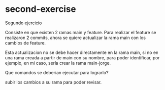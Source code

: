 # second-exercise
Segundo ejercicio

Consiste en que existen 2 ramas main y feature. Para realizar el feature se realizaron 2 commits, ahora se quiere actualizar la rama main con los cambios de feature.

Esta actualizacion no se debe hacer directamente en la rama main, si no en una rama creada a partir de main con su nombre, para poder identificar, por ejemplo, en mi caso, sería crear la rama main-jorge.

Que comandos se deberían ejecutar para lograrlo?

subir los cambios a su rama para poder revisar.
